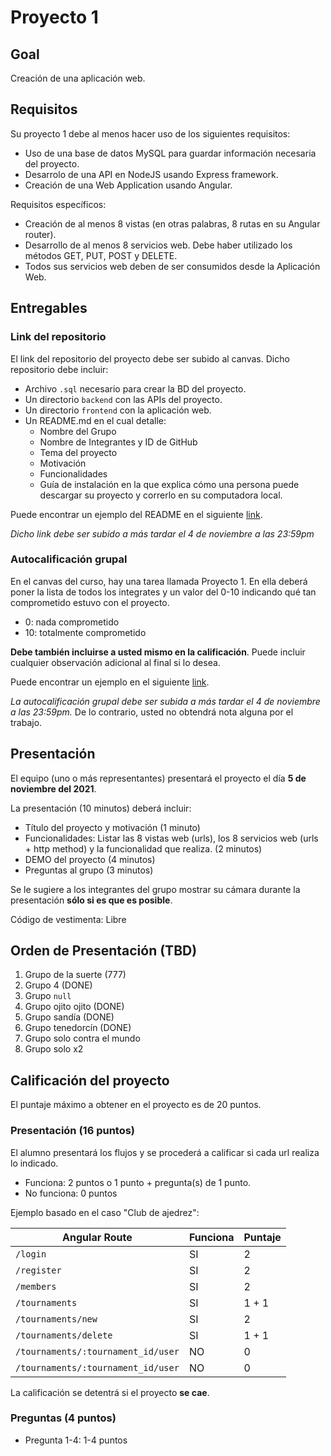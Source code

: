 # Proyecto 1

## Goal

Creación de una aplicación web.

## Requisitos

Su proyecto 1 debe al menos hacer uso de los siguientes requisitos:

- Uso de una base de datos MySQL para guardar información necesaria del proyecto.
- Desarrolo de una API en NodeJS usando Express framework.
- Creación de una Web Application usando Angular.

Requisitos específicos:

- Creación de al menos 8 vistas (en otras palabras, 8 rutas en su Angular router).
- Desarrollo de al menos 8 servicios web. Debe haber utilizado los métodos GET, PUT, POST y DELETE.
- Todos sus servicios web deben de ser consumidos desde la Aplicación Web.

## Entregables

### Link del repositorio

El link del repositorio del proyecto debe ser subido al canvas. Dicho repositorio debe incluir:

- Archivo `.sql` necesario para crear la BD del proyecto.
- Un directorio `backend` con las APIs del proyecto.
- Un directorio `frontend` con la aplicación web.
- Un README.md en el cual detalle:
  - Nombre del Grupo
  - Nombre de Integrantes y ID de GitHub
  - Tema del proyecto
  - Motivación
  - Funcionalidades
  - Guía de instalación en la que explica cómo una persona puede descargar su proyecto y correrlo en su computadora local.
  
Puede encontrar un ejemplo del README en el siguiente [link](./README-ejemplo.md).

*Dicho link debe ser subido a más tardar el 4 de noviembre a las 23:59pm*

### Autocalificación grupal

En el canvas del curso, hay una tarea llamada Proyecto 1. En ella deberá poner la lista de todos los integrates y un valor del 0-10 indicando qué tan comprometido estuvo con el proyecto. 

- 0: nada comprometido
- 10: totalmente comprometido

**Debe también incluirse a usted mismo en la calificación**. Puede incluir cualquier observación adicional al final si lo desea.

Puede encontrar un ejemplo en el siguiente [link](./autocalificacion.md).

*La autocalificación grupal debe ser subida a más tardar el 4 de noviembre a las 23:59pm.* De lo contrario, usted no obtendrá nota alguna por el trabajo.

## Presentación

El equipo (uno o más representantes) presentará el proyecto el día **5 de noviembre del 2021**.

La presentación (10 minutos) deberá incluir:

- Título del proyecto y motivación (1 minuto)
- Funcionalidades: Listar las 8 vistas web (urls), los 8 servicios web (urls + http method) y la funcionalidad que realiza. (2 minutos)
- DEMO del proyecto (4 minutos)
- Preguntas al grupo (3 minutos)

Se le sugiere a los integrantes del grupo mostrar su cámara durante la presentación **sólo si es que es posible**.

Código de vestimenta: Libre

## Orden de Presentación (TBD)

1. Grupo de la suerte (777)
2. Grupo 4 (DONE)
3. Grupo `null`
4. Grupo ojito ojito (DONE)
5. Grupo sandía (DONE)
6. Grupo tenedorcín (DONE)
7. Grupo solo contra el mundo
8. Grupo solo x2

## Calificación del proyecto

El puntaje máximo a obtener en el proyecto es de 20 puntos.

### Presentación (16 puntos)

El alumno presentará los flujos y se procederá a calificar si cada url realiza lo indicado.

- Funciona: 2 puntos o 1 punto + pregunta(s) de 1 punto.
- No funciona: 0 puntos

Ejemplo basado en el caso "Club de ajedrez":

| Angular Route | Funciona | Puntaje
| --- | --- | --- |
| `/login` | SI | 2 | 
| `/register` | SI | 2 | 
| `/members` | SI | 2 | 
| `/tournaments` | SI | 1 + 1 | 
| `/tournaments/new` | SI | 2 |
| `/tournaments/delete` | SI | 1 + 1 |
| `/tournaments/:tournament_id/user` | NO | 0 |
| `/tournaments/:tournament_id/user` | NO | 0 |

La calificación se detentrá si el proyecto **se cae**.

### Preguntas (4 puntos)

- Pregunta 1-4: 1-4 puntos
